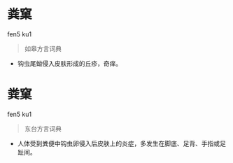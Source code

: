 # 粪窠
fen5 ku1
> 如皋方言词典
- 钩虫尾蚴侵入皮肤形成的丘疹，奇痒。

# 粪窠
fen5 ku1
> 东台方言词典
- 人体受到粪便中钩虫卵侵入后皮肤上的炎症，多发生在脚底、足背、手指或足趾间。
